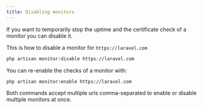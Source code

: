 ```yaml
---
title: Disabling monitors
---
```


If you want to temporarily stop the uptime and the certificate check of a monitor you can disable it.

This is how to disable a monitor for `https://laravel.com`

```bash
php artisan monitor:disable https://laravel.com
```

You can re-enable the checks of a monitor with:

```bash
php artisan monitor:enable https://laravel.com
```

Both commands accept multiple urls comma-separated to enable or disable multiple monitors at once.
